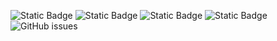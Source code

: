 ![Static Badge](https://img.shields.io/badge/blacklists-61-000000) ![Static Badge](https://img.shields.io/badge/blacklisted-2958483-cc0000) ![Static Badge](https://img.shields.io/badge/whitelisted-2250-00CC00) ![Static Badge](https://img.shields.io/badge/streaming_blacklist-28107-000000) ![GitHub issues](https://img.shields.io/github/issues/fabriziosalmi/blacklists)
